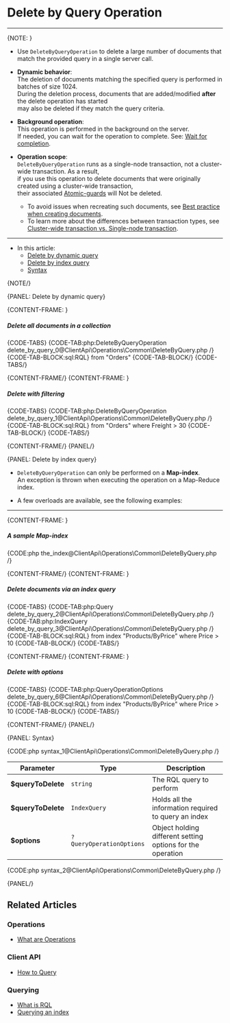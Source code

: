 ﻿# Delete by Query Operation
---

{NOTE: }

* Use `DeleteByQueryOperation` to delete a large number of documents that match the provided query in a single server call.

* **Dynamic behavior**:   
  The deletion of documents matching the specified query is performed in batches of size 1024.  
  During the deletion process, documents that are added/modified **after** the delete operation has started  
  may also be deleted if they match the query criteria.

* **Background operation**:  
  This operation is performed in the background on the server.  
  If needed, you can wait for the operation to complete. See: [Wait for completion](../../../client-api/operations/what-are-operations#wait-for-completion).

* **Operation scope**:  
  `DeleteByQueryOperation` runs as a single-node transaction, not a cluster-wide transaction. As a result,  
  if you use this operation to delete documents that were originally created using a cluster-wide transaction,  
  their associated [Atomic-guards](../../../client-api/session/cluster-transaction/atomic-guards) will Not be deleted.

    * To avoid issues when recreating such documents, see [Best practice when creating documents](../../../todo..).
    * To learn more about the differences between transaction types,
      see [Cluster-wide transaction vs. Single-node transaction](../../../client-api/session/cluster-transaction/overview#cluster-wide-transaction-vs.-single-node-transaction).

---

* In this article:  
   * [Delete by dynamic query](../../../client-api/operations/common/delete-by-query#delete-by-dynamic-query)
   * [Delete by index query](../../../client-api/operations/common/delete-by-query#delete-by-index-query)
   * [Syntax](../../../client-api/operations/common/delete-by-query#syntax)

{NOTE/}

{PANEL: Delete by dynamic query}

{CONTENT-FRAME: }

##### Delete all documents in a collection

{CODE-TABS}
{CODE-TAB:php:DeleteByQueryOperation delete_by_query_0@ClientApi\Operations\Common\DeleteByQuery.php /}
{CODE-TAB-BLOCK:sql:RQL}
from "Orders"
{CODE-TAB-BLOCK/}
{CODE-TABS/}

{CONTENT-FRAME/}
{CONTENT-FRAME: }

##### Delete with filtering  

{CODE-TABS}
{CODE-TAB:php:DeleteByQueryOperation delete_by_query_1@ClientApi\Operations\Common\DeleteByQuery.php /}
{CODE-TAB-BLOCK:sql:RQL}
from "Orders" where Freight > 30
{CODE-TAB-BLOCK/}
{CODE-TABS/}

{CONTENT-FRAME/}
{PANEL/}

{PANEL: Delete by index query}

* `DeleteByQueryOperation` can only be performed on a **Map-index**.  
  An exception is thrown when executing the operation on a Map-Reduce index.  

* A few overloads are available, see the following examples:

---

{CONTENT-FRAME: }

##### A sample Map-index

{CODE:php the_index@ClientApi\Operations\Common\DeleteByQuery.php /}

{CONTENT-FRAME/}
{CONTENT-FRAME: }

##### Delete documents via an index query

{CODE-TABS}
{CODE-TAB:php:Query delete_by_query_2@ClientApi\Operations\Common\DeleteByQuery.php /}
{CODE-TAB:php:IndexQuery delete_by_query_3@ClientApi\Operations\Common\DeleteByQuery.php /}
{CODE-TAB-BLOCK:sql:RQL}
from index "Products/ByPrice" where Price > 10
{CODE-TAB-BLOCK/}
{CODE-TABS/}

{CONTENT-FRAME/}
{CONTENT-FRAME: }

##### Delete with options

{CODE-TABS}
{CODE-TAB:php:QueryOperationOptions delete_by_query_6@ClientApi\Operations\Common\DeleteByQuery.php /}
{CODE-TAB-BLOCK:sql:RQL}
from index "Products/ByPrice" where Price > 10
{CODE-TAB-BLOCK/}
{CODE-TABS/}

{CONTENT-FRAME/}
{PANEL/}

{PANEL: Syntax}

{CODE:php syntax_1@ClientApi\Operations\Common\DeleteByQuery.php /}

| Parameter          | Type                     | Description                                                |
|--------------------|--------------------------|------------------------------------------------------------|
| **$queryToDelete** | `string`                 | The RQL query to perform                                   |
| **$queryToDelete** | `IndexQuery`             | Holds all the information required to query an index       |
| **$options**       | `?QueryOperationOptions` | Object holding different setting options for the operation |

{CODE:php syntax_2@ClientApi\Operations\Common\DeleteByQuery.php /}

{PANEL/}


## Related Articles

### Operations

- [What are Operations](../../../client-api/operations/what-are-operations)

### Client API

- [How to Query](../../../client-api/session/querying/how-to-query)

### Querying

- [What is RQL](../../../client-api/session/querying/what-is-rql)
- [Querying an index](../../../indexes/querying/query-index)
